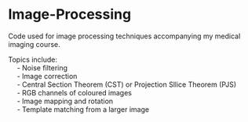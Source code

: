 # Image-Processing
Code used for image processing techniques accompanying my medical imaging course.

Topics include: <br />
&emsp; - Noise filtering <br /> 
&emsp; - Image correction <br />
&emsp; - Central Section Theorem (CST) or Projection Sllice Theorem (PJS) <br />
&emsp; - RGB channels of coloured images <br />
&emsp; - Image mapping and rotation <br />
&emsp; - Template matching from a larger image <br />
